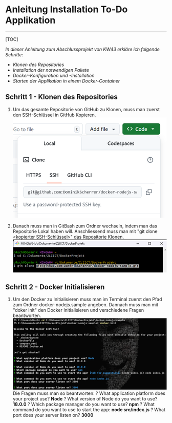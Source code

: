 # Anleitung Installation To-Do Applikation
---
[TOC]

*In dieser Anleitung zum Abschlussprojekt von KW43 erkläre ich folgende Schritte:*
* *Klonen des Repositories*
* *Installation der notwendigen Pakete*
* *Docker-Konfiguration und -Installation*
* *Starten der Applikation in einem Docker-Container*

## Schritt 1 - Klonen des Repositories
1. Um das gesamte Repositorie von GitHub zu Klonen, muss man zuerst den SSH-Schlüssel in GitHub Kopieren.
![Screenshot SSH-Kopie](Images/SSH.png)

2. Danach muss man in GitBash zum Ordner wechseln, indem man das Repositorie Lokal haben will. Anschliessend muss man mit "git clone <kopierter SSH-Schlüssel>" das Repositorie Klonen.
![GitBash Befehele](Images/GitBash.png)

## Schritt 2 - Docker Initialisieren
1. Um den Docker zu Initialisieren muss man im Terminal zuerst den Pfad zum Ordner docker-nodejs.sample angeben. Dannach muss man mit "doker init" den Docker Initialisieren und verschiedene Fragen beantworten.
![Docker Initialisieren](Images/dockerinit.png)
Die Fragen muss man so beantworten:
? What application platform does your project use? **Node**
? What version of Node do you want to use? **18.0.0**
? Which package manager do you want to use? **npm**
? What command do you want to use to start the app: **node src/index.js**
? What port does your server listen on? **3000**
